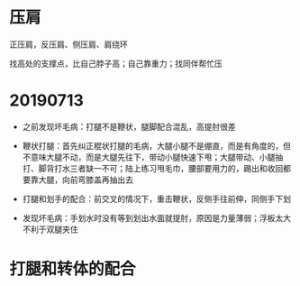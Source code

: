 # 压肩

正压肩，反压肩、侧压肩、肩绕环

找高处的支撑点，比自己脖子高；自己靠重力；找同伴帮忙压

# 20190713

- 之前发现坏毛病：打腿不是鞭状，腿脚配合混乱，高提肘很差

- 鞭状打腿：首先纠正棍状打腿的毛病，大腿小腿不是绷直，而是有角度的，但不意味大腿不动，而是大腿先往下，带动小腿快速下甩；大腿带动、小腿抽打、脚背打水三者缺一不可；陆上练习甩毛巾，腰部要用力的，踢出和收回都要靠大腿，向前弯膝盖再抽出去

- 打腿和划手的配合：前交叉的情况下，重击鞭状，反侧手往前伸，同侧手下划

- 发现坏毛病：手划水时没有等到划出水面就提肘，原因是力量薄弱；浮板太大不利于双腿夹住


# 打腿和转体的配合